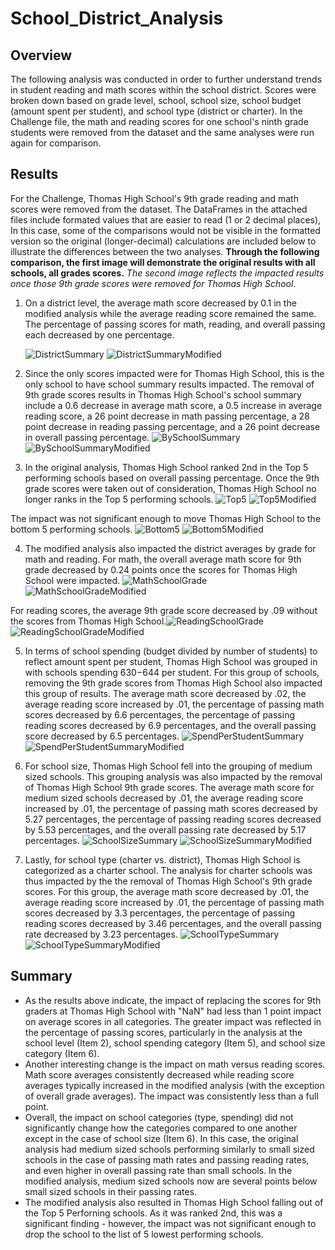 # School_District_Analysis
## Overview
The following analysis was conducted in order to further understand trends in student reading and math scores within the school district. Scores were broken down based on grade level, school, school size, school budget (amount spent per student), and school type (district or charter). In the Challenge file, the math and reading scores for one school's ninth grade students were removed from the dataset and the same analyses were run again for comparison. 

## Results
For the Challenge, Thomas High School's 9th grade reading and math scores were removed from the dataset. The DataFrames in the attached files include formated values that are easier to read (1 or 2 decimal places), In this case, some of the comparisons would not be visible in the formatted version so the original (longer-decimal) calculations are included below to illustrate the differences between the two analyses.
**Through the following comparison, the first image will demonstrate the original results with all schools, all grades scores.** 
*The second image reflects the impacted results once those 9th grade scores were removed for Thomas High School.* 

1.  On a district level, the average math score decreased by 0.1 in the modified analysis while the average reading score remained the same. The percentage of passing scores for math, reading, and overall passing each decreased by one percentage.

     ![DistrictSummary](Resources/DistrictSummary.png) 
     ![DistrictSummaryModified](Resources/DistrictSummaryModified.png)

2.  Since the only scores impacted were for Thomas High School, this is the only school to have school summary results impacted. The removal of 9th grade scores results in Thomas High School's school summary include a 0.6 decrease in average math score, a 0.5 increase in average reading score, a 26 point decrease in math passing percentage, a 28 point decrease in reading passing percentage, and a 26 point decrease in overall passing percentage. 
![BySchoolSummary](Resources/BySchoolSummary.png) ![BySchoolSummaryModified](Resources/BySchoolSummaryModified.png)

3.  In the original analysis, Thomas High School ranked 2nd in the Top 5 performing schools based on overall passing percentage. Once the 9th grade scores were taken out of consideration, Thomas High School no longer ranks in the Top 5 performing schools. 
![Top5](Resources/Top5.png) ![Top5Modified](Resources/Top5Modified.png)

The impact was not significant enough to move Thomas High School to the bottom 5 performing schools. 
![Bottom5](Resources/Bottom5.png) ![Bottom5Modified](Resources/Bottom5Modified.png)

4. The modified analysis also impacted the district averages by grade for math and reading. For math, the overall average math score for 9th grade decreased by 0.24 points once the scores for Thomas High School were impacted. 
![MathSchoolGrade](Resources/MathSchoolGrade.png) ![MathSchoolGradeModified](Resources/MathSchoolGradeModified.png)

For reading scores, the average 9th grade score decreased by .09 without the scores from Thomas High School.![ReadingSchoolGrade](Resources/ReadingSchoolGrade.png) ![ReadingSchoolGradeModified](Resources/ReadingSchoolGradeModified.png)

5. In terms of school spending (budget divided by number of students) to reflect amount spent per student, Thomas High School was grouped in with schools spending $630-$644 per student. For this group of schools, removing the 9th grade scores from Thomas High School also impacted this group of results. The average math score decreased by .02, the average reading score increased by .01, the percentage of passing math scores decreased by 6.6 percentages, the percentage of passing reading scores decreased by 6.9 percentages, and the overall passing score decreased by 6.5 percentages. 
![SpendPerStudentSummary](Resources/SpendPerStudentSummary.png) ![SpendPerStudentSummaryModified](Resources/SpendPerStudentSummaryModified.png)

6.  For school size, Thomas High School fell into the grouping of medium sized schools. This grouping analysis was also impacted by the removal of Thomas High School 9th grade scores. The average math score for medium sized schools decreased by .01, the average reading score increased by .01, the percentage of passing math scores decreased by 5.27 percentages, the percentage of passing reading scores decreased by 5.53 percentages, and the overall passing rate decreased by 5.17 percentages. 
![SchoolSizeSummary](Resources/SchoolSizeSummary.png) ![SchoolSizeSummaryModified](Resources/SchoolSizeSummaryModified.png)

 7. Lastly, for school type (charter vs. district), Thomas High School is categorized as a charter school. The analysis for charter schools was thus impacted by the the removal of Thomas High School's 9th grade scores. For this group, the average math score decreased by .01, the average reading score increased by .01, the percentage of passing math scores decreased by 3.3 percentages, the percentage of passing reading scores decreased by 3.46 percentages, and the overall passing rate decreased by 3.23 percentages.
 ![SchoolTypeSummary](Resources/SchoolTypeSummary.png) ![SchoolTypeSummaryModified](Resources/SchoolTypeSummaryModified.png)
 
 ## Summary
 - As the results above indicate, the impact of replacing the scores for 9th graders at Thomas High School with "NaN" had less than 1 point impact on average scores in all categories. The greater impact was reflected in the percentage of passing scores, particularly in the analysis at the school level (Item 2), school spending category (Item 5), and school size category (Item 6). 
 - Another interesting change is the impact on math versus reading scores. Math score averages consistently decreased while reading score averages typically increased in the modified analysis (with the exception of overall grade averages). The impact was consistently less than a full point. 
 - Overall, the impact on school categories (type, spending) did not significantly change how the categories compared to one another except in the case of school size (Item 6). In this case, the original analysis had medium sized schools performing similarly to small sized schools in the case of passing math rates and passing reading rates, and even higher in overall passing rate than small schools. In the modified analysis, medium sized schools now are several points below small sized schools in their passing rates. 
 - The modified analysis also resulted in Thomas High School falling out of the Top 5 Perforning schools. As it was ranked 2nd, this was a significant finding - however, the impact was not significant enough to drop the school to the list of 5 lowest performing schools.
 
